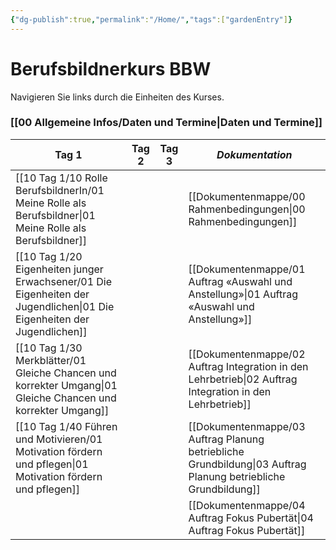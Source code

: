 ```yaml
---
{"dg-publish":true,"permalink":"/Home/","tags":["gardenEntry"]}
---
```


# Berufsbildnerkurs BBW

Navigieren Sie links durch die Einheiten des Kurses. 
### [[00 Allgemeine Infos/Daten und Termine\|Daten und Termine]]

| **Tag 1**                                   | **Tag 2** | **Tag 3** | *Dokumentation*                                  |
| ------------------------------------------- | --------- | --------- | ------------------------------------------------ |
| [[10 Tag 1/10 Rolle BerufsbildnerIn/01 Meine Rolle als Berufsbildner\|01 Meine Rolle als Berufsbildner]]        |           |           | [[Dokumentenmappe/00 Rahmenbedingungen\|00 Rahmenbedingungen]]                         |
| [[10 Tag 1/20 Eigenheiten junger Erwachsener/01 Die Eigenheiten der Jugendlichen\|01 Die Eigenheiten der Jugendlichen]]     |           |           | [[Dokumentenmappe/01 Auftrag «Auswahl und Anstellung»\|01 Auftrag «Auswahl und Anstellung»]]          |
| [[10 Tag 1/30 Merkblätter/01 Gleiche Chancen und korrekter Umgang\|01 Gleiche Chancen und korrekter Umgang]] |           |           | [[Dokumentenmappe/02 Auftrag Integration in den Lehrbetrieb\|02 Auftrag Integration in den Lehrbetrieb]]    |
| [[10 Tag 1/40 Führen und Motivieren/01 Motivation fördern und pflegen\|01 Motivation fördern und pflegen]]       |           |           | [[Dokumentenmappe/03 Auftrag Planung betriebliche Grundbildung\|03 Auftrag Planung betriebliche Grundbildung]] |
|                                             |           |           | [[Dokumentenmappe/04 Auftrag Fokus Pubertät\|04 Auftrag Fokus Pubertät]]                    |
